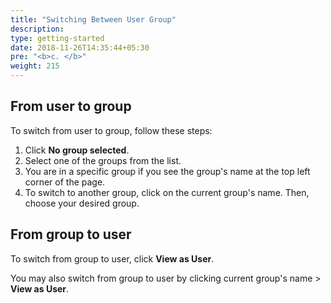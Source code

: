 ```yaml
---
title: "Switching Between User Group"
description:
type: getting-started
date: 2018-11-26T14:35:44+05:30
pre: "<b>c. </b>"
weight: 215
---
```

## From user to group
To switch from user to group, follow these steps:

1. Click **No group selected**.
2. Select one of the groups from the list.
3. You are in a specific group if you see the group's name at the top left
   corner of the page.
4. To switch to another group, click on the current group's name.
   Then, choose your desired group.

## From group to user
To switch from group to user, click **View as User**.

You may also switch from group to user by clicking current group's name >
**View as User**.
